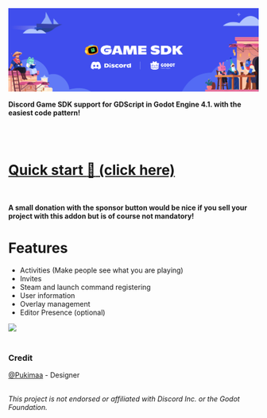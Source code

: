 <img src="/project/assets/Banner.svg" alt="Project Banner" />

**Discord Game SDK support for GDScript in Godot Engine 4.1. with the easiest code pattern!**<br><br>
<br />
<br />
# [Quick start :rocket: (click here)](https://github.com/vaporvee/discord-sdk-godot/wiki)
<br />

**A small donation with the sponsor button would be nice if you sell your project with this addon but is of course not mandatory!**

# Features
- Activities (Make people see what you are playing)
- Invites
- Steam and launch command registering
- User information
- Overlay management
- Editor Presence (optional)
<img width="400px" src="https://camo.githubusercontent.com/e4ae18ce30a7731145376e1a85c384e9ea207420c09365e3fcdd455ef332ba98/68747470733a2f2f6769746875622d70726f64756374696f6e2d757365722d61737365742d3632313064662e73332e616d617a6f6e6177732e636f6d2f38303632313836332f3233383739343331392d35373164653262612d346635652d343062612d613263662d3839666365643963306366302e706e67">
<br />

<br />

### Credit
[@Pukimaa](https://github.com/pukimaa) - Designer<br>
<br />

*This project is not endorsed or affiliated with Discord Inc. or the Godot Foundation.*
